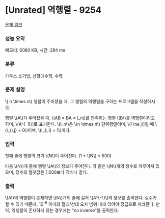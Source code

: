 # [Unrated] 역행렬 - 9254 

[문제 링크](https://www.acmicpc.net/problem/9254) 

### 성능 요약

메모리: 6080 KB, 시간: 284 ms

### 분류

가우스 소거법, 선형대수학, 수학

### 문제 설명

<p>\( n \times n\) 행렬이 주어졌을 때, 그 행렬의 역행렬을 구하는 프로그램을 작성하시오.</p>

<p>행렬 \(A\)가 주어졌을 때, \(AB = BA = I_n\)를 만족하는 행렬 \(B\)를 역행렬이라고 하며, \(A^{-1}\)로 표기한다. \(I_n\)은 \(n \times n\) 단위행렬이며, \(i \ne j\)일 때 \(I_{i,j} = 0\)이며, \(I_{i,i} = 1\)이다.</p>

### 입력 

 <p>첫째 줄에 행렬의 크기 \(N\)이 주어진다. (1 ≤ \(N\) ≤ 500)</p>

<p>다음 \(N\)개 줄에 행렬 \(A\)의 정보가 주어진다. 각 줄은 \(N\)개의 정수로 이루어져 있으며, 정수의 절댓값은 1,000보다 작거나 같다.</p>

### 출력 

 <p>\(A\)의 역행렬이 존재하면 \(N\)개의 줄에 걸쳐 \(A^{-1}\)의 정보를 출력한다. 실수가 될 수 있기 때문에, 10<sup>-6</sup> 이내의 절대/상대 오차 범위 내에 있어야 정답으로 처리된다. 만약, 역행렬이 존재하지 않는 경우에는 "no inverse"를 출력한다.</p>

